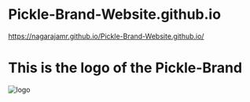 # Pickle-Brand-Website.github.io
https://nagarajamr.github.io/Pickle-Brand-Website.github.io/
# This is the logo of the Pickle-Brand
![logo](https://user-images.githubusercontent.com/72555080/193754703-882522f5-2937-44fc-ba1c-e2689d2005c3.png)

